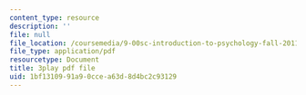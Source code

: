 ```yaml
---
content_type: resource
description: ''
file: null
file_location: /coursemedia/9-00sc-introduction-to-psychology-fall-2011/1bf1310991a90ccea63d8d4bc2c93129_qZdm4mpQA_8.pdf
file_type: application/pdf
resourcetype: Document
title: 3play pdf file
uid: 1bf13109-91a9-0cce-a63d-8d4bc2c93129
---
```


